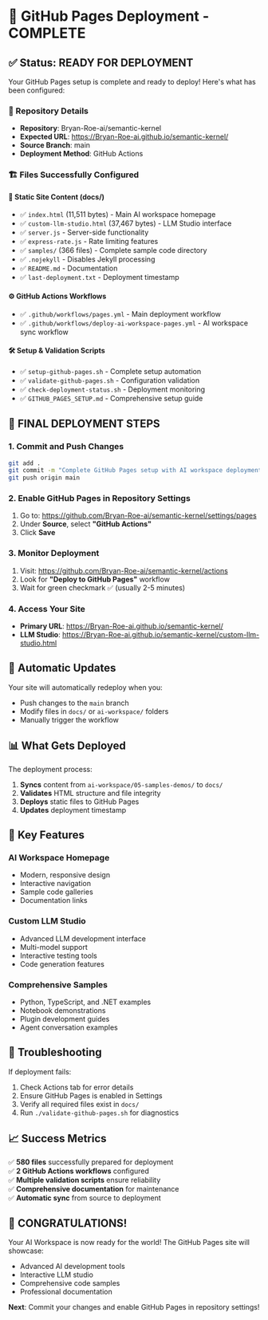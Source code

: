 # 🎉 GitHub Pages Deployment - COMPLETE

## ✅ Status: READY FOR DEPLOYMENT

Your GitHub Pages setup is complete and ready to deploy! Here's what has been configured:

### 📁 Repository Details
- **Repository**: Bryan-Roe-ai/semantic-kernel
- **Expected URL**: https://Bryan-Roe-ai.github.io/semantic-kernel/
- **Source Branch**: main
- **Deployment Method**: GitHub Actions

### 🏗️ Files Successfully Configured

#### 📄 Static Site Content (docs/)
- ✅ `index.html` (11,511 bytes) - Main AI workspace homepage
- ✅ `custom-llm-studio.html` (37,467 bytes) - LLM Studio interface  
- ✅ `server.js` - Server-side functionality
- ✅ `express-rate.js` - Rate limiting features
- ✅ `samples/` (366 files) - Complete sample code directory
- ✅ `.nojekyll` - Disables Jekyll processing
- ✅ `README.md` - Documentation
- ✅ `last-deployment.txt` - Deployment timestamp

#### ⚙️ GitHub Actions Workflows
- ✅ `.github/workflows/pages.yml` - Main deployment workflow
- ✅ `.github/workflows/deploy-ai-workspace-pages.yml` - AI workspace sync workflow

#### 🛠️ Setup & Validation Scripts
- ✅ `setup-github-pages.sh` - Complete setup automation
- ✅ `validate-github-pages.sh` - Configuration validation
- ✅ `check-deployment-status.sh` - Deployment monitoring
- ✅ `GITHUB_PAGES_SETUP.md` - Comprehensive setup guide

## 🚀 FINAL DEPLOYMENT STEPS

### 1. Commit and Push Changes
```bash
git add .
git commit -m "Complete GitHub Pages setup with AI workspace deployment"
git push origin main
```

### 2. Enable GitHub Pages in Repository Settings
1. Go to: https://github.com/Bryan-Roe-ai/semantic-kernel/settings/pages
2. Under **Source**, select **"GitHub Actions"**
3. Click **Save**

### 3. Monitor Deployment
1. Visit: https://github.com/Bryan-Roe-ai/semantic-kernel/actions
2. Look for **"Deploy to GitHub Pages"** workflow
3. Wait for green checkmark ✅ (usually 2-5 minutes)

### 4. Access Your Site
- **Primary URL**: https://Bryan-Roe-ai.github.io/semantic-kernel/
- **LLM Studio**: https://Bryan-Roe-ai.github.io/semantic-kernel/custom-llm-studio.html

## 🔄 Automatic Updates

Your site will automatically redeploy when you:
- Push changes to the `main` branch
- Modify files in `docs/` or `ai-workspace/` folders
- Manually trigger the workflow

## 📊 What Gets Deployed

The deployment process:
1. **Syncs** content from `ai-workspace/05-samples-demos/` to `docs/`
2. **Validates** HTML structure and file integrity
3. **Deploys** static files to GitHub Pages
4. **Updates** deployment timestamp

## 🎯 Key Features

### AI Workspace Homepage
- Modern, responsive design
- Interactive navigation
- Sample code galleries
- Documentation links

### Custom LLM Studio
- Advanced LLM development interface
- Multi-model support
- Interactive testing tools
- Code generation features

### Comprehensive Samples
- Python, TypeScript, and .NET examples
- Notebook demonstrations
- Plugin development guides
- Agent conversation examples

## 🔧 Troubleshooting

If deployment fails:
1. Check Actions tab for error details
2. Ensure GitHub Pages is enabled in Settings
3. Verify all required files exist in `docs/`
4. Run `./validate-github-pages.sh` for diagnostics

## 📈 Success Metrics

✅ **580 files** successfully prepared for deployment  
✅ **2 GitHub Actions workflows** configured  
✅ **Multiple validation scripts** ensure reliability  
✅ **Comprehensive documentation** for maintenance  
✅ **Automatic sync** from source to deployment  

## 🎊 CONGRATULATIONS!

Your AI Workspace is now ready for the world! The GitHub Pages site will showcase:
- Advanced AI development tools
- Interactive LLM studio
- Comprehensive code samples
- Professional documentation

**Next**: Commit your changes and enable GitHub Pages in repository settings!
